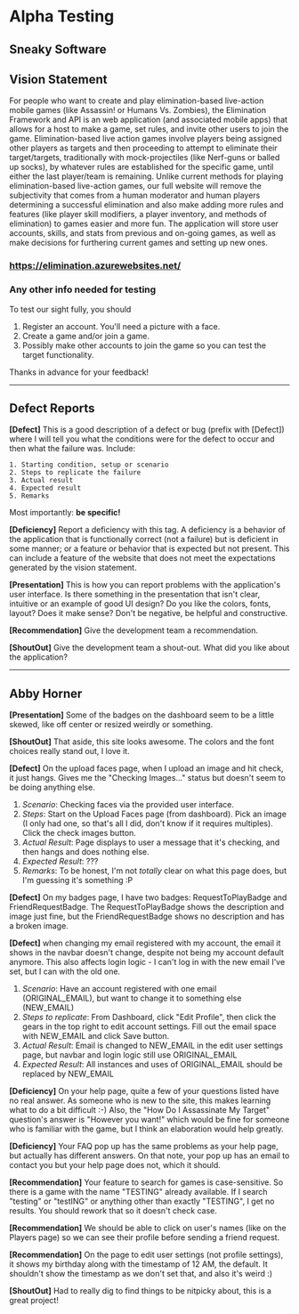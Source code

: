 # Alpha Testing

## Sneaky Software

## Vision Statement
For people who want to create and play elimination-based live-action mobile games (like Assassin! or Humans Vs. Zombies), the Elimination Framework and API is an web application (and associated mobile apps) that allows for a host to make a game, set rules, and invite other users to join the game. Elimination-based live action games involve players being assigned other players as targets and then proceeding to attempt to eliminate their target/targets, traditionally with mock-projectiles (like Nerf-guns or balled up socks), by whatever rules are established for the specific game, until either the last player/team is remaining. Unlike current methods for playing elimination-based live-action games, our full website will remove the subjectivity that comes from a human moderator and human players determining a successful elimination and also make adding more rules and features (like player skill modifiers, a player inventory, and methods of elimination) to games easier and more fun. The application will store user accounts, skills, and stats from previous and on-going games, as well as make decisions for furthering current games and setting up new ones.

### https://elimination.azurewebsites.net/

### Any other info needed for testing
To test our sight fully, you should
1) Register an account. You'll need a picture with a face.
2) Create a game and/or join a game.
3) Possibly make other accounts to join the game so you can test the target functionality.

Thanks in advance for your feedback!

---

## Defect Reports

__[Defect]__ This is a good description of a defect or bug (prefix with [Defect]) where I will tell you what the conditions were for the defect to occur and then what the failure was.  Include:

    1. Starting condition, setup or scenario
    2. Steps to replicate the failure
    3. Actual result
    4. Expected result
    5. Remarks

Most importantly: __be specific!__

__[Deficiency]__ Report a deficiency with this tag.  A deficiency is a behavior of the application that is functionally correct (not a failure) but is deficient in some manner; or a feature or behavior that is expected but not present.  This can include a feature of the website that does not meet the expectations generated by the vision statement.

__[Presentation]__ This is how you can report problems with the application's user interface.  Is there something in the presentation that isn't clear, intuitive or an example of good UI design?  Do you like the colors, fonts, layout?  Does it make sense?  Don't be negative, be helpful and constructive.

__[Recommendation]__ Give the development team a recommendation.

__[ShoutOut]__ Give the development team a shout-out.  What did you like about the application?

---

## Abby Horner

__[Presentation]__ Some of the badges on the dashboard seem to be a little skewed, like off center or resized weirdly or something.

__[ShoutOut]__ That aside, this site looks awesome. The colors and the font choices really stand out, I love it.

__[Defect]__ On the upload faces page, when I upload an image and hit check, it just hangs. Gives me the "Checking Images..." status but doesn't seem to be doing anything else.
  1. *Scenario*: Checking faces via the provided user interface.
  2. *Steps*:  Start on the Upload Faces page (from dashboard). Pick an image (I only had one, so that's all I did, don't know if it requires multiples). Click the check images button.
  3. *Actual Result*: Page displays to user a message that it's checking, and then hangs and does nothing else.
  4. *Expected Result*: ???
  5. *Remarks*: To be honest, I'm not *totally* clear on what this page does, but I'm guessing it's something :P

__[Defect]__ On my badges page, I have two badges: RequestToPlayBadge and FriendRequestBadge. The RequestToPlayBadge shows the description and image just fine, but the FriendRequestBadge shows no description and has a broken image.

__[Defect]__ when changing my email registered with my account, the email it shows in the navbar doesn't change, despite not being my account default anymore. This also affects login logic - I can't log in with the new email I've set, but I can with the old one.
  1. *Scenario*: Have an account registered with one email (ORIGINAL_EMAIL), but want to change it to something else (NEW_EMAIL)
  2. *Steps to replicate*: From Dashboard, click "Edit Profile", then click the gears in the top right to edit account settings. Fill out the email space with NEW_EMAIL and click Save button.
  3. *Actual Result*: Email is changed to NEW_EMAIL in the edit user settings page, but navbar and login logic still use ORIGINAL_EMAIL
  4. *Expected Result*: All instances and uses of ORIGINAL_EMAIL should be replaced by NEW_EMAIL

__[Deficiency]__ On your help page, quite a few of your questions listed have no real answer. As someone who is new to the site, this makes learning what to do a bit difficult :-) Also, the "How Do I Assassinate My Target" question's answer is "However you want!" which would be fine for someone who is familiar with the game, but I think an elaboration would help greatly.

__[Deficiency]__ Your FAQ pop up has the same problems as your help page, but actually has different answers. On that note, your pop up has an email to contact you but your help page does not, which it should.

__[Recommendation]__ Your feature to search for games is case-sensitive. So there is a game with the name "TESTING" already available. If I search "testing" or "testING" or anything other than exactly "TESTING", I get no results. You should rework that so it doesn't check case.

__[Recommendation]__ We should be able to click on user's names (like on the Players page) so we can see their profile before sending a friend request.

__[Recommendation]__ On the page to edit user settings (not profile settings), it shows my birthday along with the timestamp of 12 AM, the default. It shouldn't show the timestamp as we don't set that, and also it's weird :)

__[ShoutOut]__ Had to really dig to find things to be nitpicky about, this is a great project!
